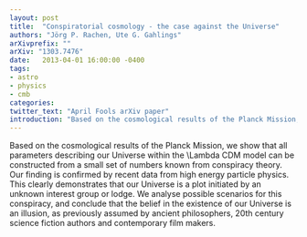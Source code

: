 ```yaml
---
layout: post
title:  "Conspiratorial cosmology - the case against the Universe"
authors: "Jörg P. Rachen, Ute G. Gahlings"
arXivprefix: ""
arXiv: "1303.7476"
date:   2013-04-01 16:00:00 -0400
tags:
- astro
- physics
- cmb
categories:
twitter_text: "April Fools arXiv paper"
introduction: "Based on the cosmological results of the Planck Mission, we show that all parameters describing our Universe within the ..."
---
```


Based on the cosmological results of the Planck Mission, we show that all parameters describing our Universe within the \\Lambda CDM model can be constructed from a small set of numbers known from conspiracy theory. Our finding is confirmed by recent data from high energy particle physics. This clearly demonstrates that our Universe is a plot initiated by an unknown interest group or lodge. We analyse possible scenarios for this conspiracy, and conclude that the belief in the existence of our Universe is an illusion, as previously assumed by ancient philosophers, 20th century science fiction authors and contemporary film makers.
